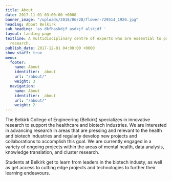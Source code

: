 ```yaml
---
title: About
date: 2017-11-01 03:00:00 +0000
banner_image: "/uploads/2018/06/28/flower-729514_1920.jpg"
heading: About Belkirk
sub_heading: 'as dkfhaskdjf asdkjf alskjdf '
layout: landing-page
textline: A multidisciplinary centre of experts who are essential to patient-oriented
  research.
publish_date: 2017-12-01 04:00:00 +0000
show_staff: true
menu:
  footer:
    name: About
    identifier: _about
    url: "/about/"
    weight: 3
  navigation:
    name: About
    identifier: _about
    url: "/about/"
    weight: 2
---
```


The Belkirk College of Engineering (Belkirk) specializes in innovative research to support the healthcare and biotech industries. We are interested in advancing research in areas that are pressing and relevant to the health and biotech industries and regularly develop new projects and collaborations to accomplish this goal. We are currently engaged in a variety of ongoing projects within the areas of mental health, data analysis, knowledge translation, and cluster research.

Students at Belkirk get to learn from leaders in the biotech industy, as well as get access to cutting edge projects and technologies to further their learning endeavours.
